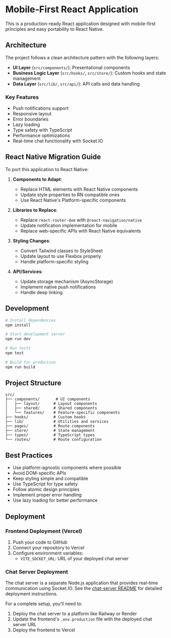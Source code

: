 # Mobile-First React Application

This is a production-ready React application designed with mobile-first principles and easy portability to React Native.

## Architecture

The project follows a clean architecture pattern with the following layers:

- **UI Layer** (`src/components/`): Presentational components
- **Business Logic Layer** (`src/hooks/`, `src/store/`): Custom hooks and state management
- **Data Layer** (`src/lib/`, `src/api/`): API calls and data handling

### Key Features

- Push notifications support
- Responsive layout
- Error boundaries
- Lazy loading
- Type safety with TypeScript
- Performance optimizations
- Real-time chat functionality with Socket.IO

## React Native Migration Guide

To port this application to React Native:

1. **Components to Adapt**:
   - Replace HTML elements with React Native components
   - Update style properties to RN compatible ones
   - Use React Native's Platform-specific components

2. **Libraries to Replace**:
   - Replace `react-router-dom` with `@react-navigation/native`
   - Update notification implementation for mobile
   - Replace web-specific APIs with React Native equivalents

3. **Styling Changes**:
   - Convert Tailwind classes to StyleSheet
   - Update layout to use Flexbox properly
   - Handle platform-specific styling

4. **API/Services**:
   - Update storage mechanism (AsyncStorage)
   - Implement native push notifications
   - Handle deep linking

## Development

```bash
# Install dependencies
npm install

# Start development server
npm run dev

# Run tests
npm test

# Build for production
npm run build
```

## Project Structure

```
src/
├── components/       # UI components
│   ├── layout/      # Layout components
│   ├── shared/      # Shared components
│   └── features/    # Feature-specific components
├── hooks/           # Custom hooks
├── lib/             # Utilities and services
├── pages/           # Route components
├── store/           # State management
├── types/           # TypeScript types
└── routes/          # Route configuration
```

## Best Practices

- Use platform-agnostic components where possible
- Avoid DOM-specific APIs
- Keep styling simple and compatible
- Use TypeScript for type safety
- Follow atomic design principles
- Implement proper error handling
- Use lazy loading for better performance

## Deployment

### Frontend Deployment (Vercel)

1. Push your code to GitHub
2. Connect your repository to Vercel
3. Configure environment variables:
   - `VITE_SOCKET_URL`: URL of your deployed chat server

### Chat Server Deployment

The chat server is a separate Node.js application that provides real-time communication using Socket.IO. See the [chat-server README](chat-server/README.md) for detailed deployment instructions.

For a complete setup, you'll need to:
1. Deploy the chat server to a platform like Railway or Render
2. Update the frontend's `.env.production` file with the deployed chat server URL
3. Deploy the frontend to Vercel